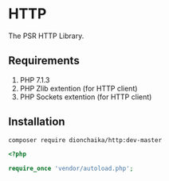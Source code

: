 # HTTP
The PSR HTTP Library.

## Requirements
1. PHP 7.1.3
2. PHP Zlib extention (for HTTP client)
3. PHP Sockets extention (for HTTP client)

## Installation
```bash
composer require dionchaika/http:dev-master
```

```php
<?php

require_once 'vendor/autoload.php';
```
